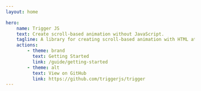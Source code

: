 ```yaml
---
layout: home

hero:
    name: Trigger JS
    text: Create scroll-based animation without JavaScript.
    tagline: A library for creating scroll-based animation with HTML attributes and CSS variables.
    actions:
        - theme: brand
          text: Getting Started
          link: /guide/getting-started
        - theme: alt
          text: View on GitHub
          link: https://github.com/triggerjs/trigger
---
```


<script setup>
import { VPTeamMembers } from 'vitepress/theme'

const members = [
  {
    avatar: 'https://www.github.com/stevenlei.png',
    name: 'Steven Lei',
    title: 'Creator',
    links: [
      { icon: 'github', link: 'ttps://github.com/stevenlei' },
      // { icon: 'youtube', link: 'https://youtube.com/CodingStartup' }
    ]
  },
  {
    avatar: 'https://www.github.com/plainheart.png',
    name: 'Zhongxiang Wang',
    title: 'Contributor',
    links: [
      { icon: 'github', link: 'ttps://github.com/plainheart' },
    ]
  },
  {
    avatar: 'https://www.github.com/ahhshm.png',
    name: 'ahhshm',
    title: 'Contributor',
    links: [
      { icon: 'github', link: 'ttps://github.com/ahhshm' },
    ]
  },
]
</script>

<VPTeamMembers size="small" :members="members" />

<link rel="stylesheet" href="./theme/index.css" />